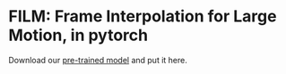 # FILM: Frame Interpolation for Large Motion, in pytorch

Download our [pre-trained model](https://public-vigen-video.oss-cn-shanghai.aliyuncs.com/robin/models/film.pth) and put it here.